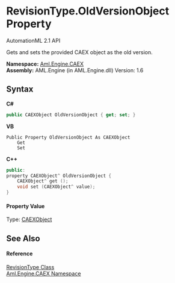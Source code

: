 # RevisionType.OldVersionObject Property 
AutomationML 2.1 API 

Gets and sets the provided CAEX object as the old version.

**Namespace:**&nbsp;<a href="N_Aml_Engine_CAEX">Aml.Engine.CAEX</a><br />**Assembly:**&nbsp;AML.Engine (in AML.Engine.dll) Version: 1.6

## Syntax

**C#**<br />
``` C#
public CAEXObject OldVersionObject { get; set; }
```

**VB**<br />
``` VB
Public Property OldVersionObject As CAEXObject
	Get
	Set
```

**C++**<br />
``` C++
public:
property CAEXObject^ OldVersionObject {
	CAEXObject^ get ();
	void set (CAEXObject^ value);
}
```


#### Property Value
Type: <a href="T_Aml_Engine_CAEX_CAEXObject">CAEXObject</a>

## See Also


#### Reference
<a href="T_Aml_Engine_CAEX_RevisionType">RevisionType Class</a><br /><a href="N_Aml_Engine_CAEX">Aml.Engine.CAEX Namespace</a><br />